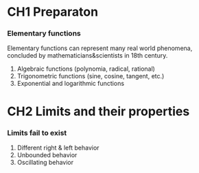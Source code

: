 # CH1 Preparaton

### Elementary functions 
Elementary functions can represent many real world phenomena, concluded by mathematicians&scientists in 18th century.
1. Algebraic functions (polynomia, radical, rational)
2. Trigonometric functions (sine, cosine, tangent, etc.)
3. Exponential and logarithmic functions


# CH2 Limits and their properties

### Limits fail to exist
1. Different right & left behavior
2. Unbounded behavior
3. Oscillating behavior
